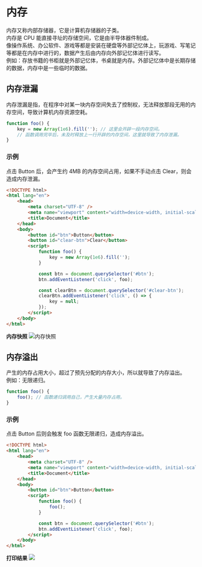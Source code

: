 # 内存

内存又称内部存储器，它是计算机存储器的子类。<br/>
内存是 CPU 能直接寻址的存储空间，它是由半导体器件制成。<br/>
像操作系统、办公软件、游戏等都是安装在硬盘等外部记忆体上，玩游戏、写笔记等都是在内存中进行的，数据产生后由内存向外部记忆体进行读写。<br/>
例如：存放书籍的书柜就是外部记忆体，书桌就是内存。外部记忆体中是长期存储的数据，内存中是一些临时的数据。

## 内存泄漏

内存泄漏是指，在程序中对某一块内存空间失去了控制权，无法释放那段无用的内存空间，导致计算机内存资源空耗。

```js
function foo() {
	key = new Array(1e6).fill(''); // 这里会开辟一段内存空间。
	// 函数调用完毕后，未及时释放上一行开辟的内存空间，这里就导致了内存泄漏。
}
```

### 示例<br/>

点击 Button 后，会产生约 4MB 的内存空间占用，如果不手动点击 Clear，则会造成内存泄漏。

```html
<!DOCTYPE html>
<html lang="en">
	<head>
		<meta charset="UTF-8" />
		<meta name="viewport" content="width=device-width, initial-scale=1.0" />
		<title>Document</title>
	</head>
	<body>
		<button id="btn">Button</button>
		<button id="clear-btn">Clear</button>
		<script>
			function foo() {
				key = new Array(1e6).fill('');
			}

			const btn = document.querySelector('#btn');
			btn.addEventListener('click', foo);

			const clearBtn = document.querySelector('#clear-btn');
			clearBtn.addEventListener('click', () => {
				key = null;
			});
		</script>
	</body>
</html>
```

**内存快照**
![内存快照](/images/memory-leak.png)

## 内存溢出

产生的内存占用大小，超过了预先分配的内存大小，所以就导致了内存溢出。<br/>
例如：无限递归。

```js
function foo() {
	foo(); // 函数递归调用自己，产生大量内存占用。
}
```

### 示例

点击 Button 后则会触发 foo 函数无限递归，造成内存溢出。

```html
<!DOCTYPE html>
<html lang="en">
	<head>
		<meta charset="UTF-8" />
		<meta name="viewport" content="width=device-width, initial-scale=1.0" />
		<title>Document</title>
	</head>
	<body>
		<button id="btn">Button</button>
		<script>
			function foo() {
				foo();
			}

			const btn = document.querySelector('#btn');
			btn.addEventListener('click', foo);
		</script>
	</body>
</html>
```

**打印结果**
![](/images/memory-overflow.png)
